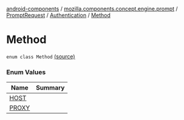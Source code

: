 [android-components](../../../../index.md) / [mozilla.components.concept.engine.prompt](../../../index.md) / [PromptRequest](../../index.md) / [Authentication](../index.md) / [Method](./index.md)

# Method

`enum class Method` [(source)](https://github.com/mozilla-mobile/android-components/blob/master/components/concept/engine/src/main/java/mozilla/components/concept/engine/prompt/PromptRequest.kt#L174)

### Enum Values

| Name | Summary |
|---|---|
| [HOST](-h-o-s-t.md) |  |
| [PROXY](-p-r-o-x-y.md) |  |
